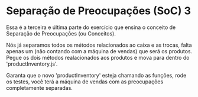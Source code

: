 # Separação de Preocupações (SoC) 3
Essa é a terceira e última parte do exercício que ensina o conceito de Separação de Preocupações (ou Conceitos).

Nós já separamos todos os métodos relacionados ao caixa e as trocas, falta apenas um (não contando com a máquina de vendas) que será os produtos. Pegue os dois métodos realacionados aos produtos e mova para dentro do 'productInventory.js'.

Garanta que o novo 'productInventory' esteja chamando as funções, rode os testes, você terá a máquina de vendas com as preocupações completamente separadas.
